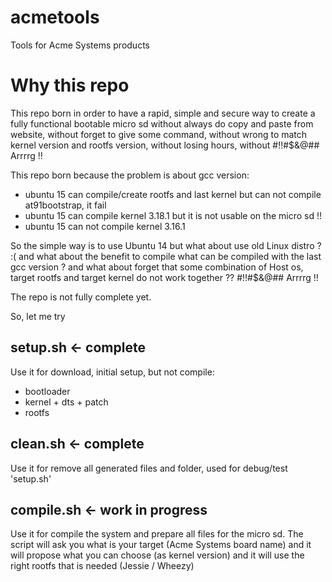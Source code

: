 # acmetools
Tools for Acme Systems products

Why this repo
=================
This repo born in order to have a rapid, simple and secure way 
to create a fully functional bootable micro sd 
without always do copy and paste from website, 
without forget to give some command,
without wrong to match kernel version and rootfs version,
without losing hours, 
without #!!#$&@## Arrrrg !! 

This repo born because the problem is about gcc version:
- ubuntu 15 can compile/create rootfs and last kernel but can not compile at91bootstrap, it fail
- ubuntu 15 can compile kernel 3.18.1 but it is not usable on the micro sd !!
- ubuntu 15 can not compile kernel 3.16.1

So the simple way is to use Ubuntu 14 but what about use old Linux distro ? :(
and what about the benefit to compile what can be compiled with the last gcc version ?
and what about forget that some combination of Host os, target rootfs and target kernel do not work together ?? #!!#$&@## Arrrrg !!


The repo is not fully complete yet.


So, let me try

setup.sh <- complete
----------
Use it for download, initial setup, but not compile:
- bootloader
- kernel + dts + patch
- rootfs


clean.sh <- complete
----------
Use it for remove all generated files and folder, used for debug/test 'setup.sh'


compile.sh <- work in progress
----------
Use it for compile the system and prepare all files for the micro sd. 
The script will ask you what is your target (Acme Systems board name)
and it will propose what you can choose (as kernel version)
and it will use the right rootfs that is needed (Jessie / Wheezy)


